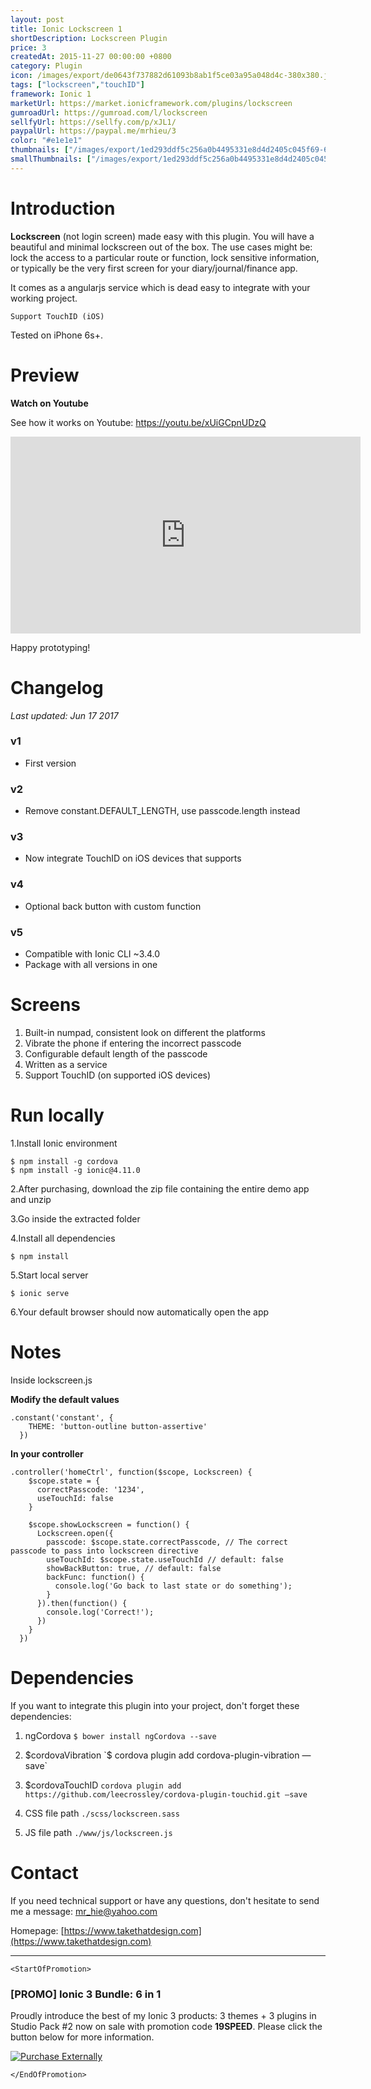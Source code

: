 ```yaml
---
layout: post
title: Ionic Lockscreen 1
shortDescription: Lockscreen Plugin 
price: 3
createdAt: 2015-11-27 00:00:00 +0800
category: Plugin
icon: /images/export/de0643f737882d61093b8ab1f5ce03a95a048d4c-380x380.jpg
tags: ["lockscreen","touchID"]
framework: Ionic 1
marketUrl: https://market.ionicframework.com/plugins/lockscreen
gumroadUrl: https://gumroad.com/l/lockscreen
sellfyUrl: https://sellfy.com/p/xJL1/
paypalUrl: https://paypal.me/mrhieu/3
color: "#e1e1e1"
thumbnails: ["/images/export/1ed293ddf5c256a0b4495331e8d4d2405c045f69-640x1136.jpg","/images/export/775a73f2e70670ffb230625a13e23079f40ee8a8-640x1136.jpg","/images/export/7f279fdd47b774a0cff3052fc8dbadf736fda3ff-640x1136.jpg"]
smallThumbnails: ["/images/export/1ed293ddf5c256a0b4495331e8d4d2405c045f69-640x1136.jpg","/images/export/775a73f2e70670ffb230625a13e23079f40ee8a8-640x1136.jpg","/images/export/7f279fdd47b774a0cff3052fc8dbadf736fda3ff-640x1136.jpg"]
---
```


# Introduction

**Lockscreen** (not login screen) made easy with this plugin. You will have a beautiful and minimal lockscreen out of the box. The use cases might be: lock the access to a particular route or function, lock sensitive information, or typically be the very first screen for your diary/journal/finance app.

It comes as a angularjs service which is dead easy to integrate with your working project.

	Support TouchID (iOS)

Tested on iPhone 6s+.

# Preview




**Watch on Youtube**

See how it works on Youtube: https://youtu.be/xUiGCpnUDzQ

<iframe width="560" height="315" src="https://www.youtube.com/embed/xUiGCpnUDzQ" frameborder="0" allow="accelerometer; autoplay; encrypted-media; gyroscope; picture-in-picture" allowfullscreen></iframe>


Happy prototyping!


# Changelog

*Last updated: Jun 17 2017*

### v1

* First version

### v2

* Remove constant.DEFAULT_LENGTH, use passcode.length instead

### v3

* Now integrate TouchID on iOS devices that supports

### v4

* Optional back button with custom function

### v5

* Compatible with Ionic CLI ~3.4.0
* Package with all versions in one

# Screens

1. Built-in numpad, consistent look on different the platforms
2. Vibrate the phone if entering the incorrect passcode
3. Configurable default length of the passcode
4. Written as a service
5. Support TouchID (on supported iOS devices)


# Run locally
1.Install Ionic environment

```
$ npm install -g cordova
$ npm install -g ionic@4.11.0
```

2.After purchasing, download the zip file containing the entire demo app and unzip

3.Go inside the extracted folder

4.Install all dependencies

```
$ npm install
```

5.Start local server
```
$ ionic serve
```

6.Your default browser should now automatically open the app


# Notes

Inside lockscreen.js

**Modify the default values**
```
.constant('constant', {
    THEME: 'button-outline button-assertive'
  })
```

**In your controller**
```
.controller('homeCtrl', function($scope, Lockscreen) {
    $scope.state = {
      correctPasscode: '1234',
      useTouchId: false
    }
    
    $scope.showLockscreen = function() {
      Lockscreen.open({
        passcode: $scope.state.correctPasscode, // The correct passcode to pass into lockscreen directive
        useTouchId: $scope.state.useTouchId // default: false
        showBackButton: true, // default: false
        backFunc: function() {
          console.log('Go back to last state or do something');
        }
      }).then(function() {
        console.log('Correct!');
      })
    }
  })
```



# Dependencies
If you want to integrate this plugin into your project, don't forget these dependencies:

1. ngCordova `$ bower install ngCordova --save`

2. $cordovaVibration `$ cordova plugin add cordova-plugin-vibration —save`

3. $cordovaTouchID `cordova plugin add https://github.com/leecrossley/cordova-plugin-touchid.git —save`

4. CSS file path `./scss/lockscreen.sass`

5. JS file path `./www/js/lockscreen.js`

# Contact
If you need technical support or have any questions, don't hesitate to send me a message: [mr_hie@yahoo.com](mailto:mr_hie@yahoo.com)

Homepage: [https://www.takethatdesign.com](https://www.takethatdesign.com)


------------------

`<StartOfPromotion>`
### [PROMO] Ionic 3 Bundle: 6 in 1
Proudly introduce the best of my Ionic 3 products: 3 themes + 3 plugins in Studio Pack #2  now on sale with promotion code **19SPEED**. Please click the button below for more information.

[![Purchase Externally](http://bit.ly/2E4p4z3)](https://gum.co/ionic3-ui-bundle)

`</EndOfPromotion>`